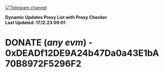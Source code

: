 [![Telegram channel](https://img.shields.io/endpoint?url=https://runkit.io/damiankrawczyk/telegram-badge/branches/master?url=https://t.me/n4z4v0d)](https://t.me/n4z4v0d) 

**Dynamic Updates Proxy List with Proxy Checker**  
**Last Updated: 17.12.23 09:01**

# DONATE (_any evm_) - 0xDEADf12DE9A24b47Da0a43E1bA70B8972F5296F2
